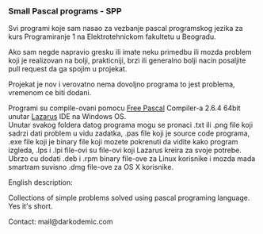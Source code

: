 <h3>Small Pascal programs - SPP</h3>
<p>Svi programi koje sam nasao za vezbanje pascal programskog jezika za kurs Programiranje 1 na Elektrotehnickom fakultetu u Beogradu.</p>
<p>Ako sam negde napravio gresku ili imate neku primedbu ili mozda problem koji je realizovan na bolji, prakticniji, brzi ili generalno bolji nacin posaljite pull request da ga spojim u projekat.</p>
<p>Projekat je nov i verovatno nema dovoljno programa to jest problema, vremenom ce biti dodani.</p>
<p>Programi su compile-ovani pomocu <a href="http://www.freepascal.org/" target="_blank">Free Pascal</a> Compiler-a 2.6.4 64bit unutar <a href="http://www.lazarus.freepascal.org/" target="_blank">Lazarus</a> IDE na Windows OS. 
<br />
Unutar svakog foldera datog programa mogu se pronaci .txt ili .png file koji sadrzi dati problem u vidu zadatka, .pas file koji je source code programa, .exe file koji je binary file koji mozete pokrenuti da vidite kako program izgleda, .lps i .lpi file-ovi su file-ovi koji Lazarus kreira za svoje potrebe. Ubrzo cu dodati .deb i .rpm binary file-ove za Linux korisnike i mozda mada smartram suvisno .dmg file-ove za OS X korisnike.</p>
<p>English description:</p>
<p>Collections of simple problems solved using pascal programing language. Yes it's short.</p>
<p>Contact:
mail@darkodemic.com
</p>